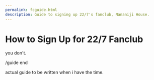 ```yaml
---
permalink: fcguide.html
description: Guide to signing up 22/7's fanclub, Nananiji House.
---
```


# How to Sign Up for 22/7 Fanclub

you don't.

/guide end








actual guide to be written when i have the time.
